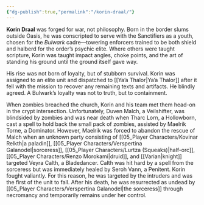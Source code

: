 ```yaml
---
{"dg-publish":true,"permalink":"/korin-draal/"}
---
```


**Korin Draal** was forged for war, not philosophy. Born in the border slums outside Oasis, he was conscripted to serve with the Sanctifiers as a youth, chosen for the _Bulwark_ cadre—towering enforcers trained to be both shield and halberd for the order’s psychic elite. Where others were taught scripture, Korin was taught impact angles, choke points, and the art of standing his ground until the ground itself gave way.

His rise was not born of loyalty, but of stubborn survival. Korin was assigned to an elite unit and dispatched to [[Ya’a Thalor\|Ya’a Thalor]] after it fell with the mission to recover any remaining texts and artifacts. He blindly agreed. A Bulwark’s loyalty was not to truth, but to containment.

When zombies breached the church, Korin and his team met them head-on in the crypt intersection. Unfortunately, Duven Malch, a Veilshifter, was blindsided by zombies and was near death when Tharc Lorn, a Hollowborn, cast a spell to hold back the small pack of zombies, assisted by Maelrik Torne, a Dominator. However, Maelrik was forced to abandon the rescue of Malch when an unknown party consisting of [[05_Player Characters/Kovinar Relkth\|a paladin]], [[05_Player Characters/Verspertina Galanodel\|sorceress]], [[05_Player Characters/Lurtza (Squeaks)\|half-orc]], [[05_Player Characters/Renzo Morokami\|druid]], and [[Varian\|knight]] targeted Veyra Calth, a Bladedancer. Calth was hit hard by a spell from the sorceress but was immediately healed by Seroh Vann, a Penitent.  Korin fought valiantly. For this reason, he was targeted by the intruders and was the first of the unit to fall. After his death, he was resurrected as undead by [[05_Player Characters/Verspertina Galanodel\|the sorceress]] through necromancy and temporarily remains under her control.